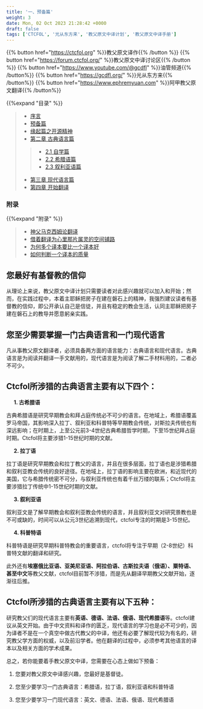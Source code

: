```yaml
---
title: '一、预备篇'
weight: 3
date: Mon, 02 Oct 2023 21:28:42 +0000
draft: false
tags: ['CTCFOL', '光从东方来', '教父原文中译计划', '教父原文中译手册']
---
```


{{% button href="https://ctcfol.org" %}}教父原文译作{{% /button %}}
{{% button href="https://forum.ctcfol.org/" %}}教父原文中译讨论区{{% /button %}}
{{% button href="https://www.youtube.com/@gcdfl" %}}油管频道{{% /button%}}
{{% button href="https://gcdfl.org/" %}}光从东方来{{% /button%}}
{{% button href="https://www.ephremyuan.com" %}}阿甲教父原文翻译{{% /button%}}


{{%expand "目录" %}}
> - [序言](https://doc.ctcfol.org/docs/introduce/)
> - [预备篇](https://doc.ctcfol.org/docs/1.prologua/)
> - [缘起篇之开源精神](https://doc.ctcfol.org/docs/ctcfol-open-sources/)
> - [第二章 古典语言篇](https://doc.ctcfol.org/docs/2.ancient-l/)
>> - [2.1 自学篇](https://doc.ctcfol.org/docs/2.1-self-learn/)
>> - [2.2 希腊语篇](https://doc.ctcfol.org/docs/2.2-greek/)
>> - [2.3 叙利亚语篇](https://forum.ctcfol.org/t/topic/12/16)
> - [第三章 现代语言篇](https://doc.ctcfol.org/docs/3.learning-modern-language/)
> - [第四章 开始翻译](https://doc.ctcfol.org/docs/4.begining-translating/)

### 附录
{{%expand "附录" %}}
> - [神父马克西姆论翻译](https://doc.ctcfol.org/2022/01/28/%E6%88%91%E5%AF%BC%E5%B8%88%E9%A9%AC%E5%85%8B%E8%A5%BF%E5%A7%86-%E8%AE%BA%E7%BF%BB%E8%AF%91/)
> - [借着翻译为心里那片属灵的空间铺路](https://doc.ctcfol.org/docs/2022-01-28-%E8%A2%81%E6%B0%B8%E7%94%B2-%E5%80%9F%E7%9D%80%E7%BF%BB%E8%AF%91%E4%B8%BA%E5%BF%83%E9%87%8C%E9%82%A3%E7%89%87%E5%B1%9E%E7%81%B5%E7%9A%84%E7%A9%BA%E9%97%B4%E9%93%BA%E8%B7%AF/)
> - [为何多个译本要比一个译本好](https://doc.ctcfol.org/2022/02/09/%E8%A2%81%E6%B0%B8%E7%94%B2-%E8%AE%BA%E4%B8%BA%E4%BD%95%E5%A4%9A%E4%B8%AA%E8%AF%91%E6%9C%AC%E8%A6%81%E6%AF%94%E4%B8%80%E4%B8%AA%E8%AF%91%E6%9C%AC%E5%A5%BD/)
> - [如何判断一个译本的质量](https://doc.ctcfol.org/2022/02/10/%E8%A2%81%E6%B0%B8%E7%94%B2-%E5%A6%82%E4%BD%95%E5%88%A4%E6%96%AD%E4%B8%80%E4%B8%AA%E8%AF%91%E6%9C%AC%E7%9A%84%E8%B4%A8%E9%87%8F%EF%BC%9F/)

**您最好有基督教的信仰**
------

从理论上来说，教父原文中译计划只需要读者对此感兴趣就可以加入和开始；然而，在实践过程中，本着主耶稣把房子在建在磐石上的精神，我强烈建议读者有基督教的信仰，即公开承认自己是信徒，并且有稳定的教会生活，认同主耶稣把房子建在磐石上的教导并愿意躬亲实践。

**您至少需要掌握一门古典语言和一门现代语言**
------


凡从事教父原文翻译者，必须具备两方面的语言能力：古典语言和现代语言。古典语言是为阅读并翻译一手文献用的，现代语言是为阅读了解二手材料用的，二者必不可少。

**Ctcfol所涉猎的古典语言主要有以下四个：**
------


     **1. 古希腊语**

古典希腊语是研究早期教会和拜占庭传统必不可少的语言。在地域上，希腊语覆盖罗马帝国，其影响深入拉丁、叙利亚和科普特等早期教会传统，对斯拉夫传统也有深远影响；在时期上，上至公元前3-4世纪古典希腊哲学时期，下至15世纪拜占庭时期。Ctcfol将主要涉猎1-15世纪时期的文献。

     **2. 拉丁语**

拉丁语是研究早期教会和拉丁教父的语言，并且在很多层面，拉丁语也是涉猎希腊和叙利亚教会传统的良好途径。在地域上，拉丁语的影响主要在欧洲，和近现代的美国，它与希腊传统密不可分，与叙利亚传统也有着千丝万缕的联系；Ctcfol将主要涉猎拉丁传统中1-15世纪时期的文献。

     **3. 叙利亚语**

叙利亚文是了解早期教会和叙利亚教会传统的语言，并且叙利亚文对研究景教也是不可或缺的，时间可以从公元3世纪追溯到现代，ctcfol专注的时期是3-15世纪。

     **4. 科普特语**

科普特语是研究早期科普特教会的重要语言，ctcfol将专注于早期（2-8世纪）科普特文献的翻译和研究。

此外还有**埃塞俄比亚语、亚美尼亚语、阿拉伯语、古斯拉夫语（俄语）、粟特语、甚至中文**等教父文献，ctcfol目前暂不涉猎，而是先从翻译早期教父文献开始，逐渐往后推。

**Ctcfol所涉猎的古典语言主要有以下五种：**
------


研究教父们的现代语言主要有**英语、德语、法语、俄语、现代希腊语**等。ctcfol建议从英文开始。由于中文资料和译作的匮乏，现代语言的学习也是必不可少的，因为译者不是在一个真空中做古代教父的中译，他还有必要了解现代较为有名的，研究教父学方面的权威，以及前沿学者。他在翻译的过程中，必须参考其他语言的译本以及相关方面的学术成果。

总之，若你能要着手教父原文中译，您需要在心态上做如下预备：

1. 您要对教父原文中译感兴趣，您最好是基督徒。

2. 您至少要学习一门古典语言：希腊语，拉丁语，叙利亚语和科普特语

3. 您至少要学习一门现代语言：英文、德语、法语、俄语、现代希腊语
